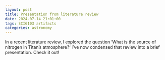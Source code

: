 ```yaml
---
layout: post
title: Presentation from literature review
date: 2024-07-14 21:01:00
tags: SCI6103 artifacts
categories: astronomy
---
```

In a recent literature review, I explored the question ‘What is the source of nitrogen in Titan’s atmosphere?‘ I’ve now condensed that review into a brief presentation. Check it out!

